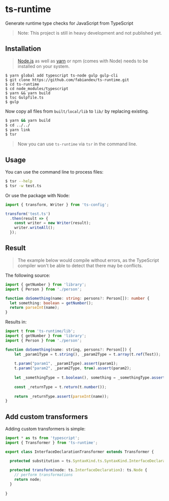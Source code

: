 # ts-runtime

Generate runtime type checks for JavaScript from TypeScript

> Note: This project is still in heavy development and not published yet.

## Installation

> [Node.js](https://nodejs.org) as well as [yarn](https://yarnpkg.com) or npm (comes with Node) needs to be installed on your system.

```
$ yarn global add typescript ts-node gulp gulp-cli
$ git clone https://github.com/fabiandev/ts-runtime.git
$ cd ts-runtime
$ cd node_modules/typescript
$ yarn && yarn build
$ tsc Gulpfile.ts
$ gulp
```

Now copy all files from `built/local/lib` to `lib/` by replacing existing.

```sh
$ yarn && yarn build
$ cd ../../
$ yarn link
$ tsr
```

> Now you can use `ts-runtime` via `tsr` in the command line.

## Usage

You can use the command line to process files:

```sh
$ tsr --help
$ tsr -w test.ts
```

Or use the package with Node:

```ts
import { transform, Writer } from 'ts-config';

transform('test.ts')
  .then(result => {
    const writer = new Writer(result);
    writer.writeAll();
  });
```

## Result

> The example below would compile without errors, as the TypeScript  
> compiler won't be able to detect that there may be conflicts.

The following source:

```ts
import { getNumber } from 'library'; 
import { Person } from './person';

function doSomething(name: string: persons?: Person[]): number {
  let something: boolean = getNumber();
  return parseInt(name);
}

```

Results in:

```js
import t from 'ts-runtime/lib';
import { getNumber } from 'library';
import { Person } from './person';

function doSomething(name: string, persons?: Person[]) {
    let _param1Type = t.string(), _param2Type = t.array(t.ref(Test));
    
    t.param("param1", _param1Type).assert(param1);
    t.param("param2", _param2Type, true).assert(param2);
    
    let _somethingType = t.boolean(), something = _somethingType.assert(getNumber());
    
    const _returnType = t.return(t.number());
    
    return _returnType.assert(parseInt(name));
}

```

## Add custom transformers

Adding custom transformers is simple:

```ts
import * as ts from 'typescript';
import { Transformer } from 'ts-runtime';

export class InterfaceDeclarationTransformer extends Transformer {

  protected substitution = ts.SyntaxKind.ts.SyntaxKind.InterfaceDeclaration;
  
  protected transform(node: ts.InterfaceDeclaration): ts.Node {
    // perform transformations
    return node;
  }
  
}
```
